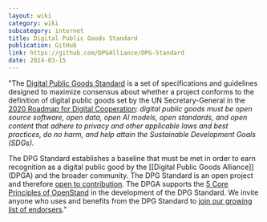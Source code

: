 ```yaml
---
layout: wiki
category: wiki
subcategory: internet
title: Digital Public Goods Standard
publication: GitHub
link: https://github.com/DPGAlliance/DPG-Standard
date: 2024-03-15
---
```


"The [Digital Public Goods Standard](https://github.com/DPGAlliance/DPG-Standard/blob/main/standard.md) is a set of specifications and guidelines designed to maximize consensus about whether a project conforms to the definition of digital public goods set by the UN Secretary-General in the [2020 Roadmap for Digital Cooperation](https://www.un.org/en/content/digital-cooperation-roadmap/): _digital public goods must be open source software, open data, open AI models, open standards, and open content that adhere to privacy and other applicable laws and best practices, do no harm, and help attain the Sustainable Development Goals (SDGs)._

The DPG Standard establishes a baseline that must be met in order to earn recognition as a digital public good by the [[Digital Public Goods Alliance]] (DPGA) and the broader community. The DPG Standard is an open project and therefore [open to contribution](https://github.com/DPGAlliance/DPG-Standard/blob/main/standard.md). The DPGA supports the [5 Core Principles of OpenStand](https://github.com/DPGAlliance/DPG-Standard/blob/main/openstand.md) in the development of the DPG Standard. We invite anyone who uses and benefits from the DPG Standard to [join our growing list of endorsers](https://github.com/DPGAlliance/DPG-Standard/blob/main/endorsement.md)."

